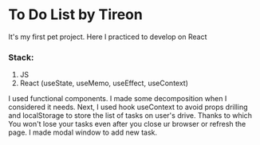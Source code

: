 # To Do List by Tireon

It's my first pet project. Here I practiced to develop on React

### Stack:
1. JS
2. React (useState, useMemo, useEffect, useContext)

I used functional components. I made some decomposition when I considered it needs.
Next, I used hook useContext to avoid props drilling and localStorage to store the list of tasks on user's drive.
Thanks to which You won't lose your tasks even after you close ur browser or refresh the page.
I made modal window to add new task.
